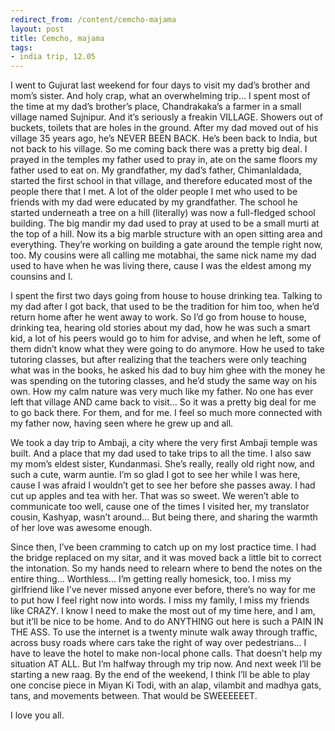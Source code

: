 ```yaml
---
redirect_from: /content/cemcho-majama
layout: post
title: Cemcho, majama
tags:
- india trip, 12.05
---
```

I went to Gujurat last weekend for four days to visit my dad’s brother and mom’s sister. And holy crap, what an overwhelming trip... I spent most of the time at my dad’s brother’s place, Chandrakaka’s a farmer in a small village named Sujnipur. And it’s seriously a freakin VILLAGE. Showers out of buckets, toilets that are holes in the ground. After my dad moved out of his village 35 years ago, he’s NEVER BEEN BACK. He’s been back to India, but not back to his village. So me coming back there was a pretty big deal. I prayed in the temples my father used to pray in, ate on the same floors my father used to eat on. My grandfather, my dad’s father, Chimanlaldada, started the first school in that village, and therefore educated most of the people there that I met. A lot of the older people I met who used to be friends with my dad were educated by my grandfather. The school he started underneath a tree on a hill (literally) was now a full-fledged school building. The big mandir my dad used to pray at used to be a small murti at the top of a hill. Now its a big marble structure with an open sitting area and everything. They’re working on building a gate around the temple right now, too. My cousins were all calling me motabhai, the same nick name my dad used to have when he was living there, cause I was the eldest among my counsins and I.

I spent the first two days going from house to house drinking tea. Talking to my dad after I got back, that used to be the tradition for him too, when he’d return home after he went away to work. So I’d go from house to house, drinking tea, hearing old stories about my dad, how he was such a smart kid, a lot of his peers would go to him for advise, and when he left, some of them didn’t know what they were going to do anymore. How he used to take tutoring classes, but after realizing that the teachers were only teaching what was in the books, he asked his dad to buy him ghee with the money he was spending on the tutoring classes, and he’d study the same way on his own. How my calm nature was very much like my father. No one has ever left that village AND came back to visit... So it was a pretty big deal for me to go back there. For them, and for me. I feel so much more connected with my father now, having seen where he grew up and all.

We took a day trip to Ambaji, a city where the very first Ambaji temple was built. And a place that my dad used to take trips to all the time. I also saw my mom’s eldest sister, Kundanmasi. She’s really, really old right now, and such a cute, warm auntie. I’m so glad I got to see her while I was here, cause I was afraid I wouldn’t get to see her before she passes away. I had cut up apples and tea with her. That was so sweet. We weren’t able to communicate too well, cause one of the times I visited her, my translator cousin, Kashyap, wasn’t around... But being there, and sharing the warmth of her love was awesome enough.

Since then, I’ve been cramming to catch up on my lost practice time. I had the bridge replaced on my sitar, and it was moved back a little bit to correct the intonation. So my hands need to relearn where to bend the notes on the entire thing... Worthless... I’m getting really homesick, too. I miss my girlfriend like I’ve never missed anyone ever before, there’s no way for me to put how I feel right now into words. I miss my family, I miss my friends like CRAZY. I know I need to make the most out of my time here, and I am, but it’ll be nice to be home. And to do ANYTHING out here is such a PAIN IN THE ASS. To use the internet is a twenty minute walk away through traffic, across busy roads where cars take the right of way over pedestrians... I have to leave the hotel to make non-local phone calls. That doesn’t help my situation AT ALL. But I’m halfway through my trip now. And next week I’ll be starting a new raag. By the end of the weekend, I think I’ll be able to play one concise piece in Miyan Ki Todi, with an alap, vilambit and madhya gats, tans, and movements between. That would be SWEEEEEET.

I love you all.

